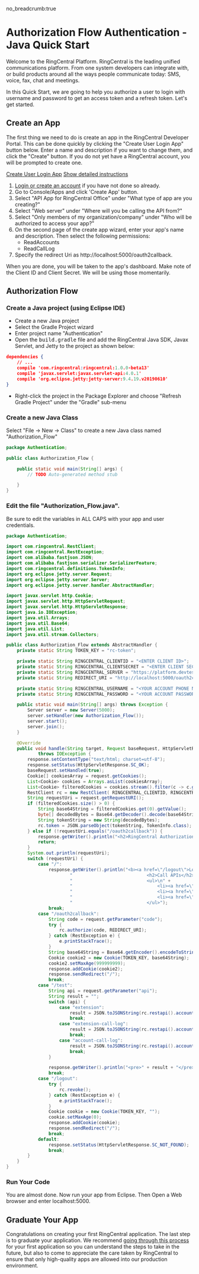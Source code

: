 no_breadcrumb:true

# Authorization Flow Authentication - Java Quick Start

Welcome to the RingCentral Platform. RingCentral is the leading unified communications platform. From one system developers can integrate with, or build products around all the ways people communicate today: SMS, voice, fax, chat and meetings.

In this Quick Start, we are going to help you authorize a user to login with username and password to get an access token and a refresh token. Let's get started.


## Create an App

The first thing we need to do is create an app in the RingCentral Developer Portal. This can be done quickly by clicking the "Create User Login App" button below. Enter a name and description if you want to change them, and click the "Create" button. If you do not yet have a RingCentral account, you will be prompted to create one.

<a target="_new" href="https://developer.ringcentral.com/new-app?name=Authorization+Flow+Quick+Start+App&desc=A+simple+app+to+demo+authorizing+user+on+RingCentral&public=false&type=ServerWeb&carriers=7710,7310,3420&permissions=ReadAccounts,ReadCallLog&redirectUri=http://localhost:5000/oauth2callback&utm_source=devguide&utm_medium=button&utm_campaign=quickstart" class="btn btn-primary">Create User Login App</a>
<a class="btn-link btn-collapse" data-toggle="collapse" href="#create-app-instructions" role="button" aria-expanded="false" aria-controls="create-app-instructions">Show detailed instructions</a>

<div class="collapse" id="create-app-instructions">
<ol>
<li><a href="https://developer.ringcentral.com/login.html#/">Login or create an account</a> if you have not done so already.</li>
<li>Go to Console/Apps and click 'Create App' button.</li>
<li>Select "API App for RingCentral Office" under "What type of app are you creating?"</li>
<li>Select "Web server" under "Where will you be calling the API from?"
<li>Select "Only members of my organization/company" under "Who will be authorized to access your app?"
<li>On the second page of the create app wizard, enter your app's name and description. Then select the following permissions:
  <ul>
    <li>ReadAccounts</li>
    <li>ReadCallLog</li>
  </ul>
  </li>
<li>Specify the redirect Uri as http://localhost:5000/oauth2callback.</li>
</ol>
</div>

When you are done, you will be taken to the app's dashboard. Make note of the Client ID and Client Secret. We will be using those momentarily.


## Authorization Flow

### Create a Java project (using Eclipse IDE)

* Create a new Java project
* Select the Gradle Project wizard
* Enter project name "Authentication"
* Open the <tt>build.gradle</tt> file and add the RingCentral Java SDK, Javax Servlet, and Jetty to the project as shown below:

```json hl_lines="3 4 5",linenums="3"
dependencies {
    // ...
    compile 'com.ringcentral:ringcentral:1.0.0-beta13'
    compile 'javax.servlet:javax.servlet-api:4.0.1'
    compile 'org.eclipse.jetty:jetty-server:9.4.19.v20190610'
}
```

* Right-click the project in the Package Explorer and choose "Refresh Gradle Project" under the "Gradle" sub-menu

### Create a new Java Class

Select "File -> New -> Class" to create a new Java class named "Authorization_Flow"

```java
package Authentication;

public class Authorization_Flow {

	public static void main(String[] args) {
		// TODO Auto-generated method stub

	}
}
```

### Edit the file "Authorization_Flow.java".

Be sure to edit the variables in ALL CAPS with your app and user credentials.

```java
package Authentication;

import com.ringcentral.RestClient;
import com.ringcentral.RestException;
import com.alibaba.fastjson.JSON;
import com.alibaba.fastjson.serializer.SerializerFeature;
import com.ringcentral.definitions.TokenInfo;
import org.eclipse.jetty.server.Request;
import org.eclipse.jetty.server.Server;
import org.eclipse.jetty.server.handler.AbstractHandler;

import javax.servlet.http.Cookie;
import javax.servlet.http.HttpServletRequest;
import javax.servlet.http.HttpServletResponse;
import java.io.IOException;
import java.util.Arrays;
import java.util.Base64;
import java.util.List;
import java.util.stream.Collectors;

public class Authorization_Flow extends AbstractHandler {
    private static String TOKEN_KEY = "rc-token";

    private static String RINGCENTRAL_CLIENTID = "<ENTER CLIENT ID>";
    private static String RINGCENTRAL_CLIENTSECRET = "<ENTER CLIENT SECRET>";
    private static String RINGCENTRAL_SERVER = "https://platform.devtest.ringcentral.com";
    private static String REDIRECT_URI = "http://localhost:5000/oauth2callback";

    private static String RINGCENTRAL_USERNAME = "<YOUR ACCOUNT PHONE NUMBER>";
    private static String RINGCENTRAL_PASSWORD = "<YOUR ACCOUNT PASSWORD>";

    public static void main(String[] args) throws Exception {
        Server server = new Server(5000);
        server.setHandler(new Authorization_Flow());
        server.start();
        server.join();
    }

    @Override
    public void handle(String target, Request baseRequest, HttpServletRequest request, HttpServletResponse response)
            throws IOException {
        response.setContentType("text/html; charset=utf-8");
        response.setStatus(HttpServletResponse.SC_OK);
        baseRequest.setHandled(true);
        Cookie[] cookiesArray = request.getCookies();
        List<Cookie> cookies = Arrays.asList(cookiesArray);
        List<Cookie> filteredCookies = cookies.stream().filter(c -> c.getName().equals(TOKEN_KEY)).collect(Collectors.toList());
        RestClient rc = new RestClient( RINGCENTRAL_CLIENTID, RINGCENTRAL_CLIENTSECRET, RINGCENTRAL_SERVER);
        String requestUri = request.getRequestURI();
        if (filteredCookies.size() > 0) {
            String base64String = filteredCookies.get(0).getValue();
            byte[] decodedBytes = Base64.getDecoder().decode(base64String);
            String tokenString = new String(decodedBytes);
            rc.token = JSON.parseObject(tokenString, TokenInfo.class);
        } else if (!requestUri.equals("/oauth2callback")) {
            response.getWriter().println("<h2>RingCentral Authorization Code Flow Authentication</h2><a href=\"" + rc.authorizeUri(REDIRECT_URI) + "\">Login RingCentral Account</a>");
            return;
        }
        System.out.println(requestUri);
        switch (requestUri) {
            case "/":
                response.getWriter().println("<b><a href=\"/logout\">Logout</a></b>\n" +
                        "                            <h2>Call APIs</h2>\n" +
                        "                            <ul>\n" +
                        "                                <li><a href=\"/test?api=extension\">Read Extension Info</a></li>\n" +
                        "                                <li><a href=\"/test?api=extension-call-log\">Read Extension Call Log</a></li>\n" +
                        "                                <li><a href=\"/test?api=account-call-log\">Read Account Call Log</a></li>\n" +
                        "                            </ul>");
                break;
            case "/oauth2callback":
                String code = request.getParameter("code");
                try {
                    rc.authorize(code, REDIRECT_URI);
                } catch (RestException e) {
                    e.printStackTrace();
                }
                String base64String = Base64.getEncoder().encodeToString(JSON.toJSONString(rc.token).getBytes());
                Cookie cookie2 = new Cookie(TOKEN_KEY, base64String);
                cookie2.setMaxAge(999999999);
                response.addCookie(cookie2);
                response.sendRedirect("/");
                break;
            case "/test":
                String api = request.getParameter("api");
                String result = "";
                switch (api) {
                    case "extension":
                        result = JSON.toJSONString(rc.restapi().account().extension().list(), SerializerFeature.PrettyFormat);
                        break;
                    case "extension-call-log":
                        result = JSON.toJSONString(rc.restapi().account().extension().calllog().list(), SerializerFeature.PrettyFormat);
                        break;
                    case "account-call-log":
                        result = JSON.toJSONString(rc.restapi().account().calllog().list(), SerializerFeature.PrettyFormat);
                        break;
                }

                response.getWriter().println("<pre>" + result + "</pre>");
                break;
            case "/logout":
                try {
                    rc.revoke();
                } catch (RestException e) {
                    e.printStackTrace();
                }
                Cookie cookie = new Cookie(TOKEN_KEY, "");
                cookie.setMaxAge(0);
                response.addCookie(cookie);
                response.sendRedirect("/");
                break;
            default:
                response.setStatus(HttpServletResponse.SC_NOT_FOUND);
                break;
        }
    }
}
```

### Run Your Code

You are almost done. Now run your app from Eclipse. Then Open a Web browser and enter localhost:5000.

## Graduate Your App

Congratulations on creating your first RingCentral application. The last step is to graduate your application. We recommend [going through this process](../../../../basics/production) for your first application so you can understand the steps to take in the future, but also to come to appreciate the care taken by RingCentral to ensure that only high-quality apps are allowed into our production environment.
